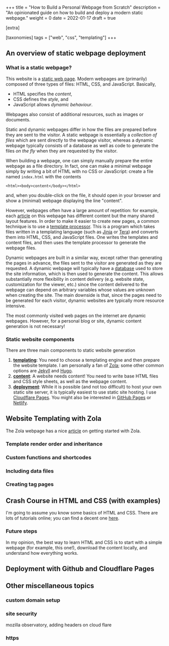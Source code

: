 +++
title = "How to Build a Personal Webpage from Scratch"
description = "An opinionated guide on how to build and deploy a modern static webpage."
weight = 0
date = 2022-01-17
draft = true

[extra]

[taxonomies]
tags = ["web", "css", "templating"]
+++
## An overview of static webpage deployment
### What is a static webpage?
This website is a [static web page](https://en.wikipedia.org/wiki/Static_web_page).
Modern webpages are (primarily) composed of three types of files: HTML, CSS, and JavaScript.
Basically,

- HTML specifies the _content_,
- CSS defines the _style_, and
- JavaScript allows _dynamic behaviour_.

Webpages also consist of additional resources, such as images or documents.

Static and dynamic webpages differ in how the files are prepared before they are sent to the visitor.
A static webpage is essentially a _collection of files_ which are sent directly to the webpage visitor, whereas a dynamic webpage typically consists of a database as well as code to generate the files _on the fly_ when they are requested by the visitor.

When building a webpage, one can simply manually prepare the entire webpage as a file directory.
In fact, one can make a minimal webpage simply by writing a bit of HTML with no CSS or JavaScript: create a file named `index.html` with the contents
```
<html><body>content</body></html>
```
and, when you double-click on the file, it should open in your browser and show a (minimal) webpage displaying the line "content".

However, webpages often have a large amount of repetition: for example, each [article](/tags/) on this webpage has different content but the many shared layout features.
In order to make it easier to create new pages, a common technique is to use a [template processor](https://en.wikipedia.org/wiki/Template_processor).
This is a program which takes files written in a templating language (such as [Jinja](https://jinja.palletsprojects.com/en/3.0.x/templates/) or [Tera](https://tera.netlify.app/)) and converts them into HTML, CSS, and JavaScript files.
One writes the templates and content files, and then uses the template processor to generate the webpage files.

Dynamic webpages are built in a similar way, except rather than generating the pages in advance, the files sent to the visitor are generated as they are requested.
A dynamic webpage will typically have a [database](https://en.wikipedia.org/wiki/Database) used to store the site information, which is then used to generate the content.
This allows substantially more flexibility in content delivery (e.g. website state, customization for the viewer, etc.) since the content delivered to the webpage can depend on arbitrary variables whose values are unknown when creating the site.
The main downside is that, since the pages need to be generated for each visitor, dynamic websites are typically more resource intensive.

The most commonly visited web pages on the internet are dynamic webpages.
However, for a personal blog or site, dynamic content generation is not necessary!

### Static website components
There are three main components to static website generation

1. [__templating__](#website-templating-with-zola):
  You need to choose a templating engine and then prepare the website template.
  I am personally a fan of [Zola](https://getzola.org); some other common options are [Jekyll](https://jekyllrb.com/) and [Hugo](https://gohugo.io/).
2. [__content__](#crash-course-in-html-and-css-with-examples):
  A website needs content!
  You need to write base HTML files and CSS style sheets, as well as the webpage content.
3. [__deployment__](#deployment-with-github-and-cloudflare-pages):
  While it is possible (and not too difficult) to host your own static site server, it is typically easiest to use static site hosting.
  I use [Cloudflare Pages](https://pages.cloudflare.com/).
  You might also be interested in [GitHub Pages](https://pages.github.com/) or [Netlify](https://www.netlify.com/).

## Website Templating with Zola
The Zola webpage has a nice [article](https://www.getzola.org/documentation/getting-started/overview/) on getting started with Zola.

### Template render order and inheritance
### Custom functions and shortcodes
### Including data files
### Creating tag pages

## Crash Course in HTML and CSS (with examples)
I'm going to assume you know some basics of HTML and CSS.
There are lots of tutorials online; you can find a decent one [here](https://html.com).

### Future steps
In my opinion, the best way to learn HTML and CSS is to start with a simple webpage (for example, this one!), download the content locally, and understand how everything works.
## Deployment with Github and Cloudflare Pages
## Other miscellaneous topics
### custom domain setup
### site security
mozilla observatory, adding headers on cloud flare
### https
